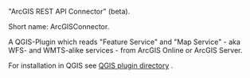 "ArcGIS REST API Connector" (beta). 

Short name: ArcGISConnector. 

A QGIS-Plugin which reads "Feature Service" and "Map Service" - aka WFS- and WMTS-alike services - from ArcGIS Online or ArcGIS Server.

For installation in QGIS see [QGIS plugin directory](http://plugins.qgis.org/plugins/connector/) .
